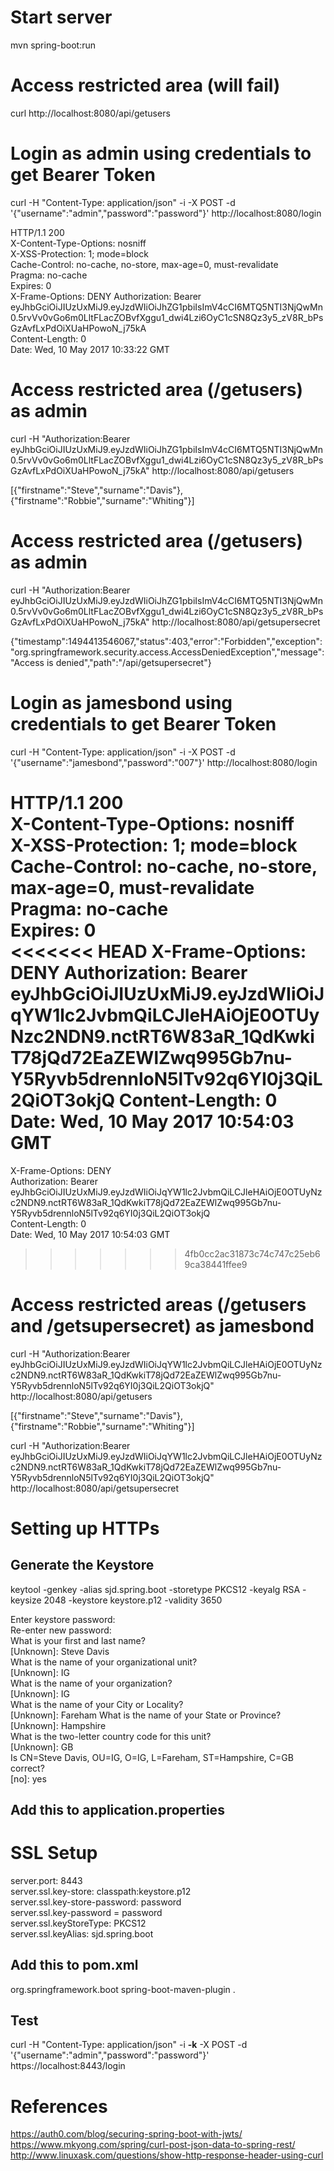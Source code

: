 Start server
============

mvn spring-boot:run

Access restricted area (will fail)
==================================

curl http://localhost:8080/api/getusers

Login as admin using credentials to get Bearer Token
====================================================

curl -H "Content-Type: application/json" -i -X POST -d '{"username":"admin","password":"password"}' http://localhost:8080/login

HTTP/1.1 200  
X-Content-Type-Options: nosniff  
X-XSS-Protection: 1; mode=block  
Cache-Control: no-cache, no-store, max-age=0, must-revalidate  
Pragma: no-cache  
Expires: 0  
X-Frame-Options: DENY
Authorization: Bearer eyJhbGciOiJIUzUxMiJ9.eyJzdWIiOiJhZG1pbiIsImV4cCI6MTQ5NTI3NjQwMn0.5rvVv0vGo6m0LltFLacZOBvfXggu1_dwi4Lzi6OyC1cSN8Qz3y5_zV8R_bPsGzAvfLxPdOiXUaHPowoN_j75kA  
Content-Length: 0  
Date: Wed, 10 May 2017 10:33:22 GMT  

Access restricted area (/getusers) as admin
===========================================

curl -H "Authorization:Bearer eyJhbGciOiJIUzUxMiJ9.eyJzdWIiOiJhZG1pbiIsImV4cCI6MTQ5NTI3NjQwMn0.5rvVv0vGo6m0LltFLacZOBvfXggu1_dwi4Lzi6OyC1cSN8Qz3y5_zV8R_bPsGzAvfLxPdOiXUaHPowoN_j75kA" http://localhost:8080/api/getusers  

[{"firstname":"Steve","surname":"Davis"},{"firstname":"Robbie","surname":"Whiting"}]  

Access restricted area (/getusers) as admin
===========================================

curl -H "Authorization:Bearer eyJhbGciOiJIUzUxMiJ9.eyJzdWIiOiJhZG1pbiIsImV4cCI6MTQ5NTI3NjQwMn0.5rvVv0vGo6m0LltFLacZOBvfXggu1_dwi4Lzi6OyC1cSN8Qz3y5_zV8R_bPsGzAvfLxPdOiXUaHPowoN_j75kA" http://localhost:8080/api/getsupersecret  

{"timestamp":1494413546067,"status":403,"error":"Forbidden","exception":"org.springframework.security.access.AccessDeniedException","message":"Access is denied","path":"/api/getsupersecret"}  

Login as jamesbond using credentials to get Bearer Token
========================================================

curl -H "Content-Type: application/json" -i -X POST -d '{"username":"jamesbond","password":"007"}' http://localhost:8080/login  

HTTP/1.1 200  
X-Content-Type-Options: nosniff  
X-XSS-Protection: 1; mode=block  
Cache-Control: no-cache, no-store, max-age=0, must-revalidate  
Pragma: no-cache  
Expires: 0  
<<<<<<< HEAD
X-Frame-Options: DENY
Authorization: Bearer eyJhbGciOiJIUzUxMiJ9.eyJzdWIiOiJqYW1lc2JvbmQiLCJleHAiOjE0OTUyNzc2NDN9.nctRT6W83aR_1QdKwkiT78jQd72EaZEWlZwq995Gb7nu-Y5Ryvb5drennloN5lTv92q6YI0j3QiL2QiOT3okjQ
Content-Length: 0  
Date: Wed, 10 May 2017 10:54:03 GMT   
=======
X-Frame-Options: DENY  
Authorization: Bearer eyJhbGciOiJIUzUxMiJ9.eyJzdWIiOiJqYW1lc2JvbmQiLCJleHAiOjE0OTUyNzc2NDN9.nctRT6W83aR_1QdKwkiT78jQd72EaZEWlZwq995Gb7nu-Y5Ryvb5drennloN5lTv92q6YI0j3QiL2QiOT3okjQ  
Content-Length: 0  
Date: Wed, 10 May 2017 10:54:03 GMT  
>>>>>>> 4fb0cc2ac31873c74c747c25eb69ca38441ffee9

Access restricted areas (/getusers and /getsupersecret) as jamesbond
====================================================================

curl -H "Authorization:Bearer eyJhbGciOiJIUzUxMiJ9.eyJzdWIiOiJqYW1lc2JvbmQiLCJleHAiOjE0OTUyNzc2NDN9.nctRT6W83aR_1QdKwkiT78jQd72EaZEWlZwq995Gb7nu-Y5Ryvb5drennloN5lTv92q6YI0j3QiL2QiOT3okjQ" http://localhost:8080/api/getusers  

[{"firstname":"Steve","surname":"Davis"},{"firstname":"Robbie","surname":"Whiting"}]  

curl -H "Authorization:Bearer eyJhbGciOiJIUzUxMiJ9.eyJzdWIiOiJqYW1lc2JvbmQiLCJleHAiOjE0OTUyNzc2NDN9.nctRT6W83aR_1QdKwkiT78jQd72EaZEWlZwq995Gb7nu-Y5Ryvb5drennloN5lTv92q6YI0j3QiL2QiOT3okjQ" http://localhost:8080/api/getsupersecret  





Setting up HTTPs
================

Generate the Keystore
---------------------

keytool -genkey -alias sjd.spring.boot -storetype PKCS12 -keyalg RSA -keysize 2048 -keystore keystore.p12 -validity 3650  

Enter keystore password:  <password>  
Re-enter new password:  <password>  
What is your first and last name?  
  [Unknown]:  Steve Davis  
What is the name of your organizational unit?  
  [Unknown]:  IG  
What is the name of your organization?  
  [Unknown]:  IG  
What is the name of your City or Locality?   
  [Unknown]:  Fareham 
What is the name of your State or Province?  
  [Unknown]:  Hampshire  
What is the two-letter country code for this unit?  
  [Unknown]:  GB  
Is CN=Steve Davis, OU=IG, O=IG, L=Fareham, ST=Hampshire, C=GB correct?  
  [no]:  yes  


Add this to application.properties  
----------------------------------

# SSL Setup
server.port: 8443  
server.ssl.key-store: classpath:keystore.p12  
server.ssl.key-store-password: password  
server.ssl.key-password = password  
server.ssl.keyStoreType: PKCS12  
server.ssl.keyAlias: sjd.spring.boot  

Add this to pom.xml
-------------------

<plugin>
    <groupId>org.springframework.boot</groupId>
    <artifactId>spring-boot-maven-plugin</artifactId>
    <configuration>
        <folders>
            <folder>.</folder>
        </folders>
    </configuration>
</plugin>

Test
----

curl -H "Content-Type: application/json" -i **-k** -X POST -d '{"username":"admin","password":"password"}' https://localhost:8443/login  


References
==========

https://auth0.com/blog/securing-spring-boot-with-jwts/
https://www.mkyong.com/spring/curl-post-json-data-to-spring-rest/
http://www.linuxask.com/questions/show-http-response-header-using-curl